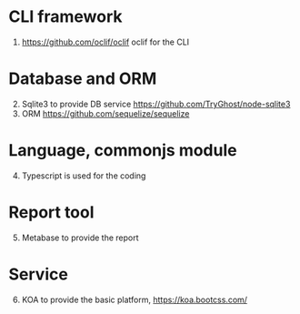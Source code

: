 # CLI framework
1. https://github.com/oclif/oclif oclif for the CLI

# Database and ORM
2. Sqlite3 to provide DB service https://github.com/TryGhost/node-sqlite3
3. ORM https://github.com/sequelize/sequelize

# Language, commonjs module
4. Typescript is used for the coding

# Report tool
5. Metabase to provide the report 

# Service
6. KOA to provide the basic platform, https://koa.bootcss.com/